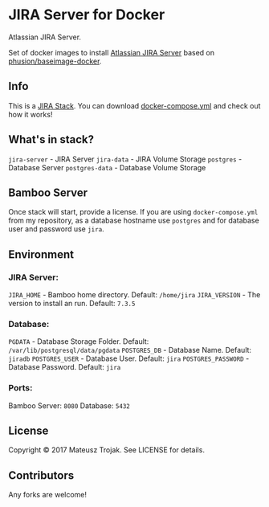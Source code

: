# JIRA Server for Docker
Atlassian JIRA Server.

Set of docker images to install [Atlassian JIRA Server](https://www.atlassian.com/software/jira) based on [phusion/baseimage-docker](https://github.com/phusion/baseimage-docker).

## Info
This is a [JIRA Stack](https://github.com/matisku/jira-docker). You can download [docker-compose.yml](https://github.com/matisku/jira-docker/blob/master/docker-compose.yml) and check out how it works!

## What's in stack?
`jira-server` - JIRA Server
`jira-data` - JIRA Volume Storage
`postgres` - Database Server
`postgres-data` - Database Volume Storage

## Bamboo Server
Once stack will start, provide a license. If you are using `docker-compose.yml` from my repository, as a database hostname use `postgres` and for database user and password use `jira`.

## Environment

### JIRA Server:
`JIRA_HOME` - Bamboo home directory. Default: `/home/jira`
`JIRA_VERSION` - The version to install an run. Default: `7.3.5`

### Database:
`PGDATA` - Database Storage Folder. Default: `/var/lib/postgresql/data/pgdata`
`POSTGRES_DB` - Database Name. Default: `jiradb`
`POSTGRES_USER` - Database User. Default: `jira`
`POSTGRES_PASSWORD` - Database Password. Default: `jira`

### Ports:
Bamboo Server: `8080`
Database: `5432`

## License
Copyright © 2017 Mateusz Trojak. See LICENSE for details.

## Contributors
Any forks are welcome!

